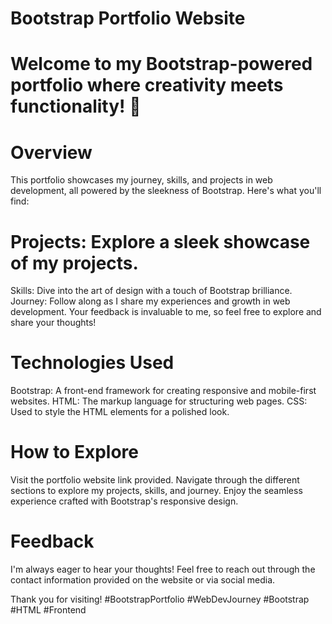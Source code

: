 # Bootstrap Portfolio Website

# Welcome to my Bootstrap-powered portfolio where creativity meets functionality! 🚀

# Overview
This portfolio showcases my journey, skills, and projects in web development, all powered by the sleekness of Bootstrap. Here's what you'll find:

# Projects: Explore a sleek showcase of my projects.
Skills: Dive into the art of design with a touch of Bootstrap brilliance.
Journey: Follow along as I share my experiences and growth in web development.
Your feedback is invaluable to me, so feel free to explore and share your thoughts!

# Technologies Used
Bootstrap: A front-end framework for creating responsive and mobile-first websites.
HTML: The markup language for structuring web pages.
CSS: Used to style the HTML elements for a polished look.

# How to Explore
Visit the portfolio website link provided.
Navigate through the different sections to explore my projects, skills, and journey.
Enjoy the seamless experience crafted with Bootstrap's responsive design.

# Feedback
I'm always eager to hear your thoughts! Feel free to reach out through the contact information provided on the website or via social media.

Thank you for visiting! #BootstrapPortfolio #WebDevJourney #Bootstrap #HTML #Frontend
